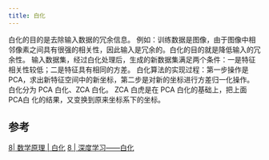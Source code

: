 ```yaml
---
title: 白化
---
```


白化的目的是去除输入数据的冗余信息。
例如：训练数据是图像，由于图像中相邻像素之间具有很强的相关性，因此输入是冗余的。白化的目的就是降低输入的冗余性。
输入数据集，经过白化处理后，生成的新数据集满足两个条件：一是特征相关性较低；二是特征具有相同的方差。
白化算法的实现过程：第一步操作是 PCA，求出新特征空间中的新坐标，第二步是对新的坐标进行方差归一化操作。
白化分为 PCA 白化、ZCA 白化。
ZCA 白虎是在 PCA 白化的基础上，把上面 PCA白 化的结果，又变换到原来坐标系下的坐标。

## 参考

[8| 数学原理 | 白化](https://wangjs-jacky.github.io/2020/02/22/%E7%99%BD%E5%8C%96%EF%BC%88Whitening%EF%BC%89/)
[8 | 深度学习——白化](https://codeantenna.com/a/kZmJKVCFGc)